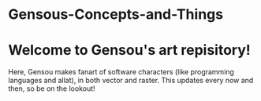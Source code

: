 # Gensous-Concepts-and-Things
<html>
  <body>
    <h1> Welcome to Gensou's art repisitory! </h1>

  <p>Here, Gensou makes fanart of software characters (like programming languages and allat), in both vector and raster. This updates every now and then, so be on the lookout!</p>
  
  </body>
</html>

